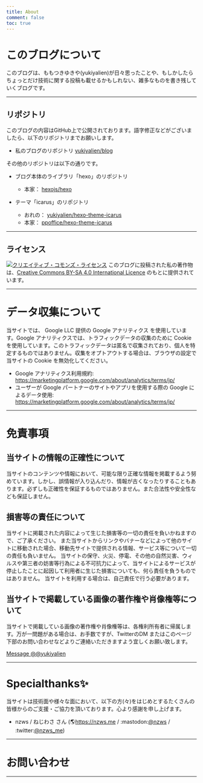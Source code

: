```yaml
---
title: About
comment: false
toc: true
---
```

# このブログについて
このブログは、ももつきゆきや(yukiyalien)が日々思ったことや、もしかしたらちょっとだけ技術に関する投稿も載せるかもしれない、雑多なものを書き残していくブログです。

---

## リポジトリ

このブログの内容はGitHub上で公開されております。語字修正などがございましたら、以下のリポジトリまでお願いします。

- 私のブログのリポジトリ [<i class="fab fa-github" style="font-size:1em;"></i> yukiyalien/blog](https://github.com/yukiyalien/blog)

その他のリポジトリは以下の通りです。

- ブログ本体のライブラリ「hexo」のリポジトリ
  - 本家： [<i class="fab fa-github" style="font-size:1em;"></i> hexojs/hexo](https://github.com/hexojs/hexo)

- テーマ「icarus」のリポジトリ
  - おれの： [<i class="fab fa-github" style="font-size:1em;"></i> yukiyalien/hexo-theme-icarus](https://github.com/yukiyalien/hexo-theme-icarus)
  - 本家： [<i class="fab fa-github" style="font-size:1em;"></i> ppoffice/hexo-theme-icarus](https://github.com/ppoffice/hexo-theme-icarus)

---

## ライセンス
<a rel="license" href="http://creativecommons.org/licenses/by-sa/4.0/deed.ja"><img alt="クリエイティブ・コモンズ・ライセンス" style="border-width:0" src="https://i.creativecommons.org/l/by-sa/4.0/88x31.png" /></a>
このブログに投稿された私の著作物は、[Creative Commons  BY-SA 4.0 International Licence](http://creativecommons.org/licenses/by-sa/4.0/deed.ja) のもとに提供されています。

---

# データ収集について
当サイトでは、 Google LLC 提供の Google アナリティクス を使用しています。Google アナリティクスでは、トラフィックデータの収集のために Cookie を使用しています。このトラフィックデータは匿名で収集されており、個人を特定するものではありません。収集をオプトアウトする場合は、ブラウザの設定で当サイトの Cookie を無効化してください。

- Google アナリティクス利用規約: https://marketingplatform.google.com/about/analytics/terms/jp/
- ユーザーが Google パートナーのサイトやアプリを使用する際の Google によるデータ使用: https://marketingplatform.google.com/about/analytics/terms/jp/

---

# 免責事項

## 当サイトの情報の正確性について
当サイトのコンテンツや情報において、可能な限り正確な情報を掲載するよう努めています。しかし、誤情報が入り込んだり、情報が古くなったりすることもあります。必ずしも正確性を保証するものではありません。また合法性や安全性なども保証しません。

## 損害等の責任について
当サイトに掲載された内容によって生じた損害等の一切の責任を負いかねますので、ご了承ください。
また当サイトからリンクやバナーなどによって他のサイトに移動された場合、移動先サイトで提供される情報、サービス等について一切の責任も負いません。
当サイトの保守、火災、停電、その他の自然災害、ウィルスや第三者の妨害等行為による不可抗力によって、当サイトによるサービスが停止したことに起因して利用者に生じた損害についても、何ら責任を負うものではありません。
当サイトを利用する場合は、自己責任で行う必要があります。

## 当サイトで掲載している画像の著作権や肖像権等について
当サイトで掲載している画像の著作権や肖像権等は、各権利所有者に帰属します。万が一問題がある場合は、お手数ですが、TwitterのDM またはこのページ下部のお問い合わせなどよりご連絡いただきますよう宜しくお願い致します。

<a href="https://twitter.com/messages/compose?recipient_id=875390218018226177&ref_src=twsrc%5Etfw" class="twitter-dm-button" data-screen-name="@yukiyalien" data-show-count="false">Message @@yukiyalien</a><script async src="https://platform.twitter.com/widgets.js" charset="utf-8"></script>

---

# Specialthanks:sparkles:

当サイトは技術面や様々な面において、以下の方(々)をはじめとするたくさんの皆様からのご支援・ご協力を頂いております。心より感謝を申し上げます。

- nzws / ねじわさ さん (:earth_americas:https://nzws.me / :mastodon:[@nzws](https://don.nzws.me/@nzws) / :twitter:[@nzws_me](https://twitter.com/nzws_me))

---

# お問い合わせ

<script type="text/javascript">
var name = "&#99;&#111;&#110;&#116;&#97;&#99;&#116;";
var domain = "&#121;&#117;&#107;&#105;&#121;&#97;&#46;&#109;&#101;";
document.write('運営者：ももつきゆきや<br>連絡先：<a href=\"mai'+'lto:'+name);
document.write('&#64;'+domain+'\">');
document.write(name+'&#64'+domain+'</a>');
</script>
---